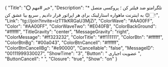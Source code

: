 {
"Title": "⭕️ خبر #مهم",
"Description": "* تلگرامتو ضد فیلتر کن ؛ پروکسی متصل به اینترنت ماهواره استارلینک برای هر اپراتور قرار دادیم , سریع بیا عشق کن 😉👇🏻",
"Link": "tg://join?invite=izT11kKRGaU3MjZi",
"ColorWave": "#AA00FF",
"Color": "#AA00FF",
"ColorWaveTwo": "#E040FB",
"ColorBackGround": "#ffffff",
"TitleGravity": "center",
"MessageGravity": "right",
"ColorMessage": "#ff323232",
"ColorTitle": "#ff111111",
"ColorBtn": "#ffffff",
"ColorBtnBg": "#00a043",
"ColorBtnCancell": "#ffffff",
"ColorBtnCancellBg": "#e90000",
"Cancellable": "false",
"MessageID": "00111999330027",
"ShowTime": "3",
"Button": " عضویت اجباری ",
"ButtonCancell": "  ",
"Closure": "true",
"Show": "on"
}
